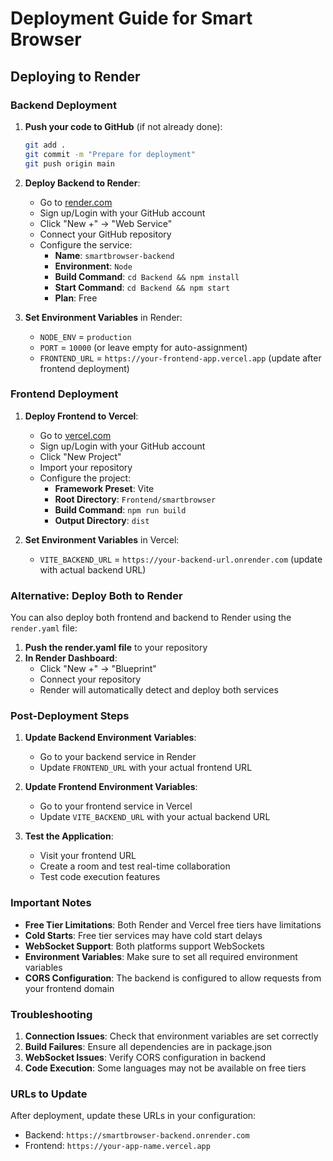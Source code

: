 # Deployment Guide for Smart Browser

## Deploying to Render

### Backend Deployment

1. **Push your code to GitHub** (if not already done):
   ```bash
   git add .
   git commit -m "Prepare for deployment"
   git push origin main
   ```

2. **Deploy Backend to Render**:
   - Go to [render.com](https://render.com)
   - Sign up/Login with your GitHub account
   - Click "New +" → "Web Service"
   - Connect your GitHub repository
   - Configure the service:
     - **Name**: `smartbrowser-backend`
     - **Environment**: `Node`
     - **Build Command**: `cd Backend && npm install`
     - **Start Command**: `cd Backend && npm start`
     - **Plan**: Free

3. **Set Environment Variables** in Render:
   - `NODE_ENV` = `production`
   - `PORT` = `10000` (or leave empty for auto-assignment)
   - `FRONTEND_URL` = `https://your-frontend-app.vercel.app` (update after frontend deployment)

### Frontend Deployment

1. **Deploy Frontend to Vercel**:
   - Go to [vercel.com](https://vercel.com)
   - Sign up/Login with your GitHub account
   - Click "New Project"
   - Import your repository
   - Configure the project:
     - **Framework Preset**: Vite
     - **Root Directory**: `Frontend/smartbrowser`
     - **Build Command**: `npm run build`
     - **Output Directory**: `dist`

2. **Set Environment Variables** in Vercel:
   - `VITE_BACKEND_URL` = `https://your-backend-url.onrender.com` (update with actual backend URL)

### Alternative: Deploy Both to Render

You can also deploy both frontend and backend to Render using the `render.yaml` file:

1. **Push the render.yaml file** to your repository
2. **In Render Dashboard**:
   - Click "New +" → "Blueprint"
   - Connect your repository
   - Render will automatically detect and deploy both services

### Post-Deployment Steps

1. **Update Backend Environment Variables**:
   - Go to your backend service in Render
   - Update `FRONTEND_URL` with your actual frontend URL

2. **Update Frontend Environment Variables**:
   - Go to your frontend service in Vercel
   - Update `VITE_BACKEND_URL` with your actual backend URL

3. **Test the Application**:
   - Visit your frontend URL
   - Create a room and test real-time collaboration
   - Test code execution features

### Important Notes

- **Free Tier Limitations**: Both Render and Vercel free tiers have limitations
- **Cold Starts**: Free tier services may have cold start delays
- **WebSocket Support**: Both platforms support WebSockets
- **Environment Variables**: Make sure to set all required environment variables
- **CORS Configuration**: The backend is configured to allow requests from your frontend domain

### Troubleshooting

1. **Connection Issues**: Check that environment variables are set correctly
2. **Build Failures**: Ensure all dependencies are in package.json
3. **WebSocket Issues**: Verify CORS configuration in backend
4. **Code Execution**: Some languages may not be available on free tiers

### URLs to Update

After deployment, update these URLs in your configuration:
- Backend: `https://smartbrowser-backend.onrender.com`
- Frontend: `https://your-app-name.vercel.app`